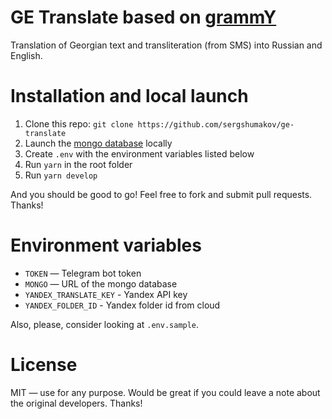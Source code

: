 # GE Translate based on [grammY](https://grammy.dev)

Translation of Georgian text and transliteration (from SMS) into Russian and English.

# Installation and local launch

1. Clone this repo: `git clone https://github.com/sergshumakov/ge-translate`
2. Launch the [mongo database](https://www.mongodb.com/) locally
3. Create `.env` with the environment variables listed below
4. Run `yarn` in the root folder
5. Run `yarn develop`

And you should be good to go! Feel free to fork and submit pull requests. Thanks!

# Environment variables

- `TOKEN` — Telegram bot token
- `MONGO` — URL of the mongo database
- `YANDEX_TRANSLATE_KEY` - Yandex API key
- `YANDEX_FOLDER_ID` - Yandex folder id from cloud

Also, please, consider looking at `.env.sample`.

# License

MIT — use for any purpose. Would be great if you could leave a note about the original developers. Thanks!
